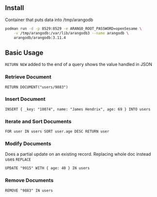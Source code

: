 
## Install

Container that puts data into /tmp/arangodb

```bash
podman run -d -p 8529:8529 -e ARANGO_ROOT_PASSWORD=openSesame \
    -v /tmp/arangodb:/var/lib/arangodb3 --name arangodb \
    arangodb/arangodb:3.11.4
```

## Basic Usage

`RETURN NEW` added to the end of a query shows the value handled in JSON

### Retrieve Document

```
RETURN DOCUMENT("users/9883")
```

### Insert Document

```
INSERT { _key: "10074", name: "James Hendrix", age: 69 } INTO users 
```

### Iterate and Sort Documents

```
FOR user IN users SORT user.age DESC RETURN user
```

### Modify Documents

Does a partial update on an existing record. Replacing whole doc instead uses `REPLACE`
```
UPDATE "9915" WITH { age: 40 } IN users
```

### Remove Documents

```
REMOVE "9883" IN users
```
